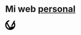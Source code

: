 # Mi web [personal](https://www.oscarinadev.com)

<img src="/public/favicon.svg" alt="logo" width="32" height="32">
